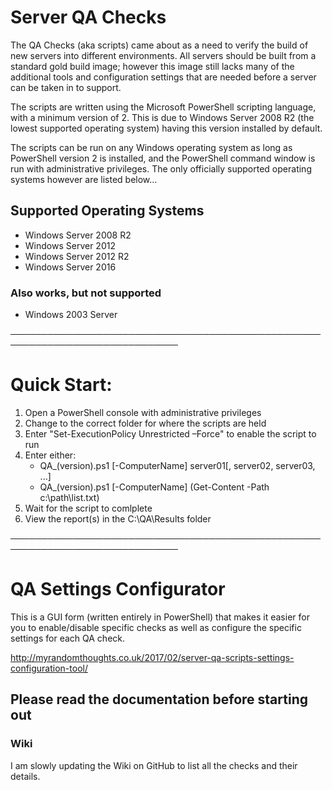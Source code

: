 # Server QA Checks

The QA Checks (aka scripts) came about as a need to verify the build of new servers into different environments.
All servers should be built from a standard gold build image; however this image still lacks many of the additional tools and configuration settings that are needed before a server can be taken in to support.

The scripts are written using the Microsoft PowerShell scripting language, with a minimum version of 2.
This is due to Windows Server 2008 R2 (the lowest supported operating system) having this version installed by default.

The scripts can be run on any Windows operating system as long as PowerShell version 2 is installed, and the PowerShell command window is run with administrative privileges.  The only officially supported operating systems however are listed below...

## Supported Operating Systems
- Windows Server 2008 R2
- Windows Server 2012
- Windows Server 2012 R2
- Windows Server 2016

### Also works, but not supported
- Windows 2003 Server

─────────────────────────────────────────────────────────────────────────────

# Quick Start:
1. Open a PowerShell console with administrative privileges
2. Change to the correct folder for where the scripts are held
3. Enter "Set-ExecutionPolicy Unrestricted –Force" to enable the script to run
4. Enter either:    
   - QA_(version).ps1 [-ComputerName] server01[, server02, server03, ...]
   - QA_(version).ps1 [-ComputerName] (Get-Content -Path c:\path\list.txt)
5. Wait for the script to comlplete
6. View the report(s) in the C:\QA\Results folder

─────────────────────────────────────────────────────────────────────────────

# QA Settings Configurator

This is a GUI form (written entirely in PowerShell) that makes it easier for you to enable/disable specific checks as well as configure the specific settings for each QA check.

http://myrandomthoughts.co.uk/2017/02/server-qa-scripts-settings-configuration-tool/

## Please read the documentation before starting out
### Wiki
I am slowly updating the Wiki on GitHub to list all the checks and their details.

